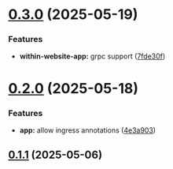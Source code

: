 # [0.3.0](https://git.gitea.svc.alrest.xeserv.us/xe/yoke-stuff/compare/v0.2.0...v0.3.0) (2025-05-19)

### Features

- **within-website-app:** grpc support ([7fde30f](https://git.gitea.svc.alrest.xeserv.us/xe/yoke-stuff/commit/7fde30f4f41a11064a0c21a8dae41e23eea23581))

# [0.2.0](https://git.gitea.svc.alrest.xeserv.us/xe/yoke-stuff/compare/v0.1.1...v0.2.0) (2025-05-18)

### Features

- **app:** allow ingress annotations ([4e3a903](https://git.gitea.svc.alrest.xeserv.us/xe/yoke-stuff/commit/4e3a903d3aeb59a484167019561e7c378aef38de))

## [0.1.1](https://git.gitea.svc.alrest.xeserv.us/xe/yoke-stuff/compare/v0.1.0...v0.1.1) (2025-05-06)
